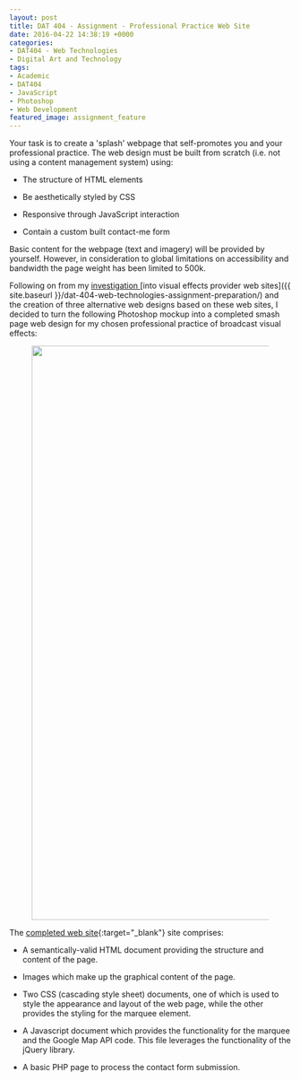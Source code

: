```yaml
---
layout: post
title: DAT 404 - Assignment - Professional Practice Web Site
date: 2016-04-22 14:38:19 +0000
categories:
- DAT404 - Web Technologies
- Digital Art and Technology
tags:
- Academic
- DAT404
- JavaScript
- Photoshop
- Web Development
featured_image: assignment_feature
---
```

Your task is to create a 'splash' webpage that self-promotes you and your professional practice. The web design must be built from scratch (i.e. not using a content management system) using:

- The structure of HTML elements

- Be aesthetically styled by CSS

- Responsive through JavaScript interaction

- Contain a custom built contact-me form

Basic content for the webpage (text and imagery) will be provided by yourself. However, in consideration to global limitations on accessibility and bandwidth the page weight has been limited to 500k.

Following on from my [investigation ](http://www.circleseven.co.uk/2016/03/29/dat-404-web-technologies-assignment-preparation/)[into visual effects provider web sites]({{ site.baseurl }}/dat-404-web-technologies-assignment-preparation/) and the creation of three alternative web designs based on these web sites, I decided to turn the following Photoshop mockup into a completed smash page web design for my chosen professional practice of broadcast visual effects:

<figure><a href="https://res.cloudinary.com/circleseven/image/upload/q_auto,f_auto/website_mockup"><img src="https://res.cloudinary.com/circleseven/image/upload/q_auto,f_auto/website_mockup" width="755" height="1024" alt="" loading="lazy"></a></figure>

The [completed web site](http://www.circleseven.co.uk/dat404){:target="_blank"} site comprises:

- A semantically-valid HTML document providing the structure and content of the page.

- Images which make up the graphical content of the page.

- Two CSS (cascading style sheet) documents, one of which is used to style the appearance and layout of the web page, while the other provides the styling for the marquee element.

- A Javascript document which provides the functionality for the marquee and the Google Map API code. This file leverages the functionality of the jQuery library.

- A basic PHP page to process the contact form submission.

